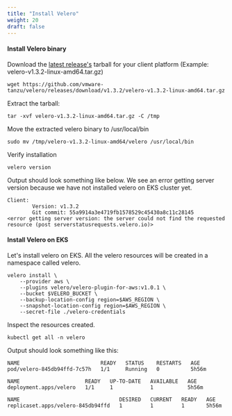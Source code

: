```yaml
---
title: "Install Velero"
weight: 20
draft: false
---
```


#### Install Velero binary

Download the [latest release's](https://github.com/vmware-tanzu/velero/releases/latest) tarball for your client platform (Example: velero-v1.3.2-linux-amd64.tar.gz)
```
wget https://github.com/vmware-tanzu/velero/releases/download/v1.3.2/velero-v1.3.2-linux-amd64.tar.gz
```
Extract the tarball:
``` 
tar -xvf velero-v1.3.2-linux-amd64.tar.gz -C /tmp
```
Move the extracted velero binary to /usr/local/bin
```
sudo mv /tmp/velero-v1.3.2-linux-amd64/velero /usr/local/bin
```
Verify installation
```
velero version
```
Output should look something like below. We see an error getting server version because we have not installed velero on EKS cluster yet.
```
Client:
        Version: v1.3.2
        Git commit: 55a9914a3e4719fb1578529c45430a8c11c28145
<error getting server version: the server could not find the requested resource (post serverstatusrequests.velero.io)>
```

#### Install Velero on EKS

Let's install velero on EKS. All the velero resources will be created in a namespace called velero.

```
velero install \
    --provider aws \
    --plugins velero/velero-plugin-for-aws:v1.0.1 \
    --bucket $VELERO_BUCKET \
    --backup-location-config region=$AWS_REGION \
    --snapshot-location-config region=$AWS_REGION \
    --secret-file ./velero-credentials
```

Inspect the resources created.

```
kubectl get all -n velero
```
Output should look something like this:

```
NAME                          READY   STATUS    RESTARTS   AGE
pod/velero-845db94ffd-7c57h   1/1     Running   0          5h56m

NAME                     READY   UP-TO-DATE   AVAILABLE   AGE
deployment.apps/velero   1/1     1            1           5h56m

NAME                                DESIRED   CURRENT   READY   AGE
replicaset.apps/velero-845db94ffd   1         1         1       5h56m
```